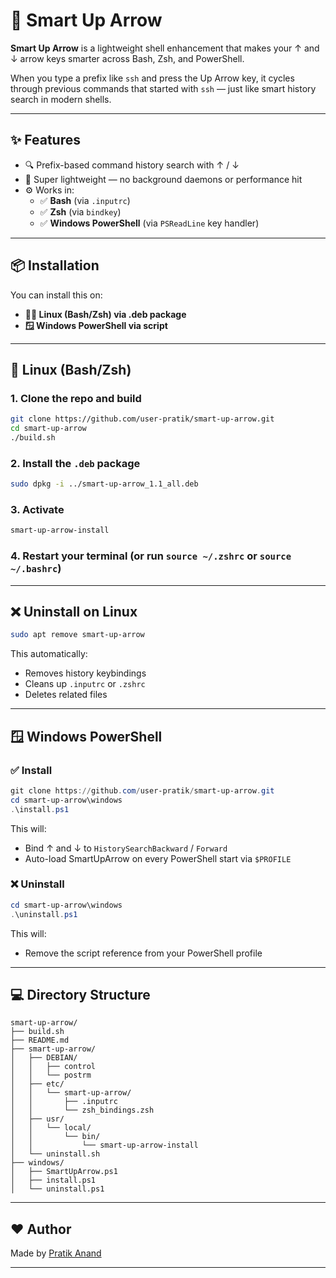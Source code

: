 # 🚀 Smart Up Arrow

**Smart Up Arrow** is a lightweight shell enhancement that makes your ↑ and ↓ arrow keys smarter across Bash, Zsh, and PowerShell.

When you type a prefix like `ssh` and press the Up Arrow key, it cycles through previous commands that started with `ssh` — just like smart history search in modern shells.

---

## ✨ Features

- 🔍 Prefix-based command history search with ↑ / ↓
- 💨 Super lightweight — no background daemons or performance hit
- ⚙️ Works in:
  - ✅ **Bash** (via `.inputrc`)
  - ✅ **Zsh** (via `bindkey`)
  - ✅ **Windows PowerShell** (via `PSReadLine` key handler)

---

## 📦 Installation

You can install this on:

- **🧑‍💻 Linux (Bash/Zsh) via .deb package**
- **🪟 Windows PowerShell via script**

---

## 🐧 Linux (Bash/Zsh)

### 1. Clone the repo and build

```bash
git clone https://github.com/user-pratik/smart-up-arrow.git
cd smart-up-arrow
./build.sh
```

### 2. Install the `.deb` package

```bash
sudo dpkg -i ../smart-up-arrow_1.1_all.deb
```

### 3. Activate

```bash
smart-up-arrow-install
```

### 4. Restart your terminal (or run `source ~/.zshrc` or `source ~/.bashrc`)

---

## ❌ Uninstall on Linux

```bash
sudo apt remove smart-up-arrow
```

This automatically:
- Removes history keybindings
- Cleans up `.inputrc` or `.zshrc`
- Deletes related files

---

## 🪟 Windows PowerShell

### ✅ Install

```powershell
git clone https://github.com/user-pratik/smart-up-arrow.git
cd smart-up-arrow\windows
.\install.ps1
```

This will:
- Bind ↑ and ↓ to `HistorySearchBackward` / `Forward`
- Auto-load SmartUpArrow on every PowerShell start via `$PROFILE`

### ❌ Uninstall

```powershell
cd smart-up-arrow\windows
.\uninstall.ps1
```

This will:
- Remove the script reference from your PowerShell profile

---

## 💻 Directory Structure

```
smart-up-arrow/
├── build.sh
├── README.md
├── smart-up-arrow/
│   ├── DEBIAN/
│   │   ├── control
│   │   └── postrm
│   ├── etc/
│   │   └── smart-up-arrow/
│   │       ├── .inputrc
│   │       └── zsh_bindings.zsh
│   ├── usr/
│   │   └── local/
│   │       └── bin/
│   │           └── smart-up-arrow-install
│   └── uninstall.sh
├── windows/
│   ├── SmartUpArrow.ps1
│   ├── install.ps1
│   └── uninstall.ps1
```

---

## ❤️ Author

Made by [Pratik Anand](https://github.com/user-pratik)

---

